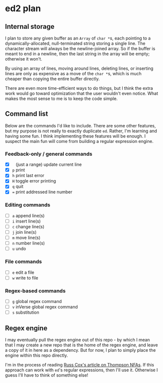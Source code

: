 # ed2 plan

## Internal storage

I plan to store any given buffer as an `Array` of `char *`s,
each pointing to a dynamically-allocated, null-terminated
string storing a single line.
The character stream will always be the newline-joined
array. So if the buffer is meant to end in a newline, then the
last string in the array will be empty; otherwise it won't.

By using an array of lines, moving around lines, deleting lines, or inserting
lines are only as expensive as a move of the `char *`s, which
is much cheaper than copying the entire buffer directly.

There are even more time-efficient ways to do things,
but I think the
extra work would go toward optimization that the user wouldn't
even notice. What makes the most sense to me is to
keep the code simple.

## Command list

Below are the commands I'd like to include.
There are some other features, but my purpose is not really to exactly duplicate
`ed`. Rather, I'm learning and having some fun. I think implementing these
features will be enough. I suspect the main fun will come from building a
regular expression engine.

### Feedback-only / general commands

- [x] ` ` (just a range) update current line
- [x] `p` print
- [x] `h` print last error
- [x] `H` toggle error printing
- [x] `q` quit
- [x] `=` print addressed line number

### Editing commands

- [ ] `a` append line(s)
- [ ] `i` insert line(s)
- [ ] `c` change line(s)
- [ ] `j` join line(s)
- [ ] `m` move line(s)
- [ ] `n` number line(s)
- [ ] `u` undo

### File commands

- [ ] `e` edit a file
- [ ] `w` write to file

### Regex-based commands

- [ ] `g` global regex command
- [ ] `v` inVerse global regex command
- [ ] `s` substitution

## Regex engine

I may eventually pull the regex engine out of this repo - by which I mean that I
may create a new repo that is the home of the regex engine, and leave a copy of
it in here as a dependency. But for now, I plan to simply place the engine
within this repo directly.

I'm in the process of reading
[Russ Cox's article on Thompson
NFAs](https://swtch.com/~rsc/regexp/regexp1.html). If this approach can work
with `ed`'s regular expressions, then I'll use it. Otherwise I guess I'll have
to think of something else!
